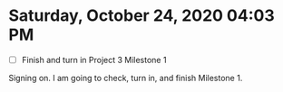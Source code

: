 # Saturday, October 24, 2020 04:03 PM
- [ ] Finish and turn in Project 3 Milestone 1

Signing on. I am going to check, turn in, and finish Milestone 1.

